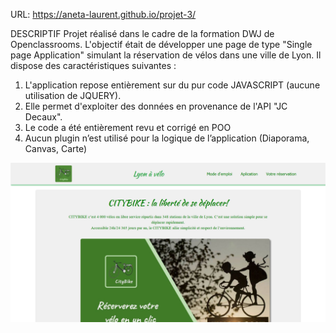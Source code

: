 URL: https://aneta-laurent.github.io/projet-3/

DESCRIPTIF
Projet réalisé dans le cadre de la formation DWJ de Openclassrooms. L'objectif était de développer une page de type "Single page Application" simulant la réservation de vélos dans une ville de Lyon. Il dispose des caractéristiques suivantes :
1. L'application repose entièrement sur du pur code JAVASCRIPT (aucune utilisation de JQUERY).
2. Elle permet d'exploiter des données en provenance de l'API "JC Decaux".
3. Le code a été entièrement revu et corrigé en POO 
4. Aucun plugin n’est utilisé pour la logique de l’application (Diaporama, Canvas, Carte)
<img src="CITY.png" alt="citybike"> 
